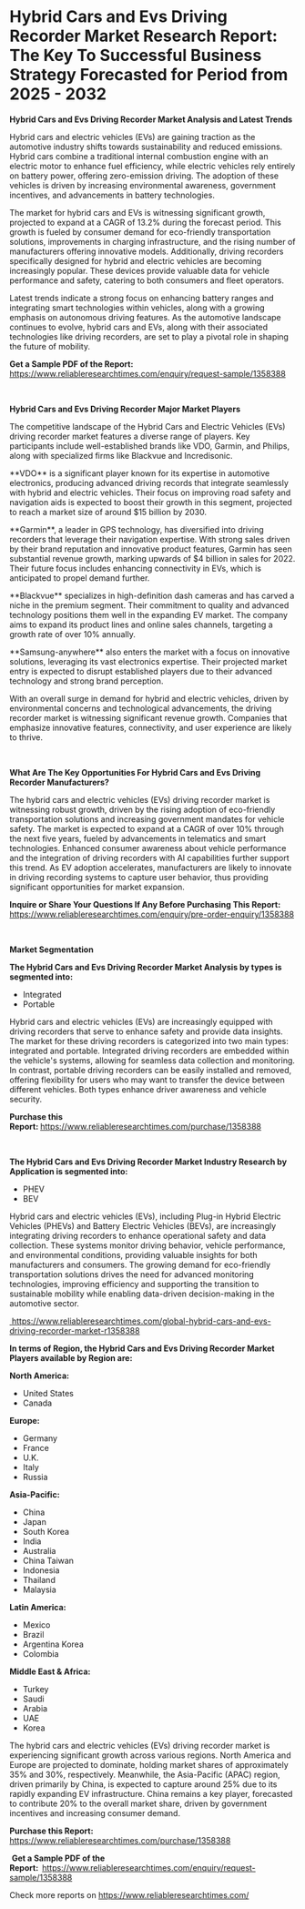 <p><h1>Hybrid Cars and Evs Driving Recorder Market Research Report: The Key To Successful Business Strategy Forecasted for Period from 2025 - 2032</h1></p><p><strong>Hybrid Cars and Evs Driving Recorder Market Analysis and Latest Trends</strong></p>
<p><p>Hybrid cars and electric vehicles (EVs) are gaining traction as the automotive industry shifts towards sustainability and reduced emissions. Hybrid cars combine a traditional internal combustion engine with an electric motor to enhance fuel efficiency, while electric vehicles rely entirely on battery power, offering zero-emission driving. The adoption of these vehicles is driven by increasing environmental awareness, government incentives, and advancements in battery technologies.</p><p>The market for hybrid cars and EVs is witnessing significant growth, projected to expand at a CAGR of 13.2% during the forecast period. This growth is fueled by consumer demand for eco-friendly transportation solutions, improvements in charging infrastructure, and the rising number of manufacturers offering innovative models. Additionally, driving recorders specifically designed for hybrid and electric vehicles are becoming increasingly popular. These devices provide valuable data for vehicle performance and safety, catering to both consumers and fleet operators.</p><p>Latest trends indicate a strong focus on enhancing battery ranges and integrating smart technologies within vehicles, along with a growing emphasis on autonomous driving features. As the automotive landscape continues to evolve, hybrid cars and EVs, along with their associated technologies like driving recorders, are set to play a pivotal role in shaping the future of mobility.</p></p>
<p><strong>Get a Sample PDF of the Report:&nbsp;</strong> <a href="https://www.reliableresearchtimes.com/enquiry/request-sample/1358388?utm_campaign=3287&utm_medium=2&utm_source=Github&utm_content=ia&utm_term=30032025&utm_id=hybrid-cars-and-evs-driving-recorder">https://www.reliableresearchtimes.com/enquiry/request-sample/1358388</a></p>
<p>&nbsp;</p>
<p><strong>Hybrid Cars and Evs Driving Recorder Major Market Players</strong></p>
<p><p>The competitive landscape of the Hybrid Cars and Electric Vehicles (EVs) driving recorder market features a diverse range of players. Key participants include well-established brands like VDO, Garmin, and Philips, along with specialized firms like Blackvue and Incredisonic.</p><p>**VDO** is a significant player known for its expertise in automotive electronics, producing advanced driving records that integrate seamlessly with hybrid and electric vehicles. Their focus on improving road safety and navigation aids is expected to boost their growth in this segment, projected to reach a market size of around $15 billion by 2030.</p><p>**Garmin**, a leader in GPS technology, has diversified into driving recorders that leverage their navigation expertise. With strong sales driven by their brand reputation and innovative product features, Garmin has seen substantial revenue growth, marking upwards of $4 billion in sales for 2022. Their future focus includes enhancing connectivity in EVs, which is anticipated to propel demand further.</p><p>**Blackvue** specializes in high-definition dash cameras and has carved a niche in the premium segment. Their commitment to quality and advanced technology positions them well in the expanding EV market. The company aims to expand its product lines and online sales channels, targeting a growth rate of over 10% annually.</p><p>**Samsung-anywhere** also enters the market with a focus on innovative solutions, leveraging its vast electronics expertise. Their projected market entry is expected to disrupt established players due to their advanced technology and strong brand perception.</p><p>With an overall surge in demand for hybrid and electric vehicles, driven by environmental concerns and technological advancements, the driving recorder market is witnessing significant revenue growth. Companies that emphasize innovative features, connectivity, and user experience are likely to thrive.</p></p>
<p>&nbsp;</p>
<p><strong>What Are The Key Opportunities For Hybrid Cars and Evs Driving Recorder Manufacturers?</strong></p>
<p><p>The hybrid cars and electric vehicles (EVs) driving recorder market is witnessing robust growth, driven by the rising adoption of eco-friendly transportation solutions and increasing government mandates for vehicle safety. The market is expected to expand at a CAGR of over 10% through the next five years, fueled by advancements in telematics and smart technologies. Enhanced consumer awareness about vehicle performance and the integration of driving recorders with AI capabilities further support this trend. As EV adoption accelerates, manufacturers are likely to innovate in driving recording systems to capture user behavior, thus providing significant opportunities for market expansion.</p></p>
<p><strong>Inquire or Share Your Questions If Any Before Purchasing This Report:</strong> <a href="https://www.reliableresearchtimes.com/enquiry/pre-order-enquiry/1358388?utm_campaign=3287&utm_medium=2&utm_source=Github&utm_content=ia&utm_term=30032025&utm_id=hybrid-cars-and-evs-driving-recorder">https://www.reliableresearchtimes.com/enquiry/pre-order-enquiry/1358388</a></p>
<p>&nbsp;</p>
<p><strong>Market Segmentation</strong></p>
<p><strong>The Hybrid Cars and Evs Driving Recorder Market Analysis by types is segmented into:</strong></p>
<p><ul><li>Integrated</li><li>Portable</li></ul></p>
<p><p>Hybrid cars and electric vehicles (EVs) are increasingly equipped with driving recorders that serve to enhance safety and provide data insights. The market for these driving recorders is categorized into two main types: integrated and portable. Integrated driving recorders are embedded within the vehicle's systems, allowing for seamless data collection and monitoring. In contrast, portable driving recorders can be easily installed and removed, offering flexibility for users who may want to transfer the device between different vehicles. Both types enhance driver awareness and vehicle security.</p></p>
<p><strong>Purchase this Report:&nbsp;</strong><a href="https://www.reliableresearchtimes.com/purchase/1358388?utm_campaign=3287&utm_medium=2&utm_source=Github&utm_content=ia&utm_term=30032025&utm_id=hybrid-cars-and-evs-driving-recorder">https://www.reliableresearchtimes.com/purchase/1358388</a></p>
<p>&nbsp;</p>
<p><strong>The Hybrid Cars and Evs Driving Recorder Market Industry Research by Application is segmented into:</strong></p>
<p><ul><li>PHEV</li><li>BEV</li></ul></p>
<p><p>Hybrid cars and electric vehicles (EVs), including Plug-in Hybrid Electric Vehicles (PHEVs) and Battery Electric Vehicles (BEVs), are increasingly integrating driving recorders to enhance operational safety and data collection. These systems monitor driving behavior, vehicle performance, and environmental conditions, providing valuable insights for both manufacturers and consumers. The growing demand for eco-friendly transportation solutions drives the need for advanced monitoring technologies, improving efficiency and supporting the transition to sustainable mobility while enabling data-driven decision-making in the automotive sector.</p></p>
<p><a href="https://www.reliableresearchtimes.com/global-hybrid-cars-and-evs-driving-recorder-market-r1358388?utm_campaign=3287&utm_medium=2&utm_source=Github&utm_content=ia&utm_term=30032025&utm_id=hybrid-cars-and-evs-driving-recorder">&nbsp;https://www.reliableresearchtimes.com/global-hybrid-cars-and-evs-driving-recorder-market-r1358388</a></p>
<p><strong>In terms of Region, the Hybrid Cars and Evs Driving Recorder Market Players available by Region are:</strong></p>
<p>
    <p> <strong> North America: </strong>
        <ul>
            <li>United States</li>
            <li>Canada</li>
        </ul>
        </p> 
    <p> <strong> Europe: </strong>
        <ul>
            <li>Germany</li>
            <li>France</li>
            <li>U.K.</li>
            <li>Italy</li>
            <li>Russia</li>
        </ul>
        </p> 
    <p> <strong> Asia-Pacific: </strong>
        <ul>
            <li>China</li>
            <li>Japan</li>
            <li>South Korea</li>
            <li>India</li>
            <li>Australia</li>
            <li>China Taiwan</li>
            <li>Indonesia</li>
            <li>Thailand</li>
            <li>Malaysia</li>
        </ul>
        </p> 
    <p> <strong> Latin America: </strong>
        <ul>
            <li>Mexico</li>
            <li>Brazil</li>
            <li>Argentina Korea</li>
            <li>Colombia</li>
        </ul>
        </p> 
    <p> <strong> Middle East & Africa: </strong>
        <ul>
            <li>Turkey</li>
            <li>Saudi</li>
            <li>Arabia</li>
            <li>UAE</li>
            <li>Korea</li>
        </ul>
    </p>
    </p>
<p><p>The hybrid cars and electric vehicles (EVs) driving recorder market is experiencing significant growth across various regions. North America and Europe are projected to dominate, holding market shares of approximately 35% and 30%, respectively. Meanwhile, the Asia-Pacific (APAC) region, driven primarily by China, is expected to capture around 25% due to its rapidly expanding EV infrastructure. China remains a key player, forecasted to contribute 20% to the overall market share, driven by government incentives and increasing consumer demand.</p></p>
<p><strong>Purchase this Report: </strong><a href="https://www.reliableresearchtimes.com/purchase/1358388?utm_campaign=3287&utm_medium=2&utm_source=Github&utm_content=ia&utm_term=30032025&utm_id=hybrid-cars-and-evs-driving-recorder">https://www.reliableresearchtimes.com/purchase/1358388</a></p>
<p>&nbsp;<strong>Get a Sample PDF of the Report:&nbsp;&nbsp;</strong><a href="https://www.reliableresearchtimes.com/enquiry/request-sample/1358388?utm_campaign=3287&utm_medium=2&utm_source=Github&utm_content=ia&utm_term=30032025&utm_id=hybrid-cars-and-evs-driving-recorder">https://www.reliableresearchtimes.com/enquiry/request-sample/1358388</a></p>
<p><strong></strong></p>
<p>Check more reports on <a href="https://www.reliableresearchtimes.com/?utm_campaign=3287&utm_medium=2&utm_source=Github&utm_content=ia&utm_term=30032025&utm_id=hybrid-cars-and-evs-driving-recorder">https://www.reliableresearchtimes.com/</a></p>